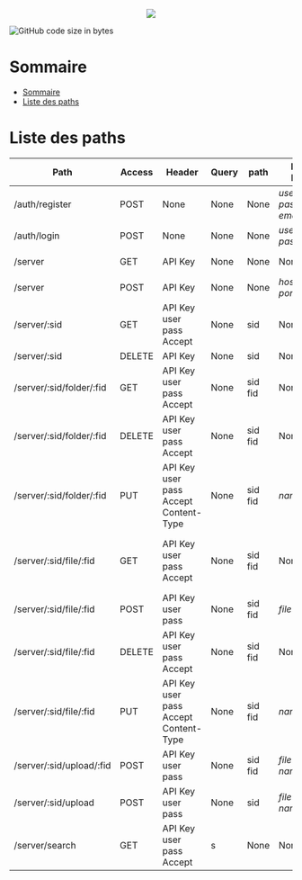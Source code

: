 <p align="center">
<img src="https://see.fontimg.com/api/renderfont4/1GVgg/eyJyIjoiZnMiLCJoIjoxMTYsInciOjEwMDAsImZzIjoxMTYsImZnYyI6IiM5ODc0MDgiLCJiZ2MiOiIjRkZGRkZGIiwidCI6MX0/RmxvcEJveA/kingsman-demo.png">
</p>

![GitHub code size in bytes](https://img.shields.io/github/languages/code-size/Rouxhero/FlopBox_api?style=plastic)

# Sommaire
- [Sommaire](#sommaire)
- [Liste des paths](#liste-des-paths)

# Liste des paths

| Path                     | Access | Header                                                   | Query | path         | Body Form                            | Response  Type                                                                     | Response Body   |
|--------------------------|--------|----------------------------------------------------------|-------|--------------|--------------------------------------|------------------------------------------------------------------------------------|-----------------|
| /auth/register           | POST   | None                                                     | None  | None         | *username*<br>*passoword*<br>*email* | text/plain                                                                         | **API Key**     |
| /auth/login              | POST   | None                                                     | None  | None         | *username*<br>*passoword*            | text/plain                                                                         | **API Key**     |
| /server                  | GET    | API Key                                                  | None  | None         | None                                 | application/json                                                                   | **Server List** |
| /server                  | POST   | API Key                                                  | None  | None         | *host*<br>*port*                     | text/plain                                                                         | **Message**     |
| /server/:sid             | GET    | API Key <br> user <br> pass <br> Accept                  | None  | sid          | None                                 | application/json<br>application/xml                                                | **Folder List** |
| /server/:sid             | DELETE | API Key                                                  | None  | sid          | None                                 | text/plain                                                                         | **Message**     |
 | /server/:sid/folder/:fid | GET    | API Key <br> user <br> pass <br> Accept                  | None  | sid <br> fid | None                                 | application/json<br>application/xml                                                | **Folder List** |
| /server/:sid/folder/:fid | DELETE | API Key <br> user <br> pass <br> Accept                  | None  | sid <br> fid | None                                 | text/plain                                                                         | **Message**     |
| /server/:sid/folder/:fid | PUT    | API Key <br> user <br> pass <br> Accept <br>Content-Type | None  | sid <br> fid | *name*                               | text/plain                                                                         | **Message**     |
 | /server/:sid/file/:fid   | GET    | API Key <br> user <br> pass <br> Accept                  | None  | sid <br> fid | None                                 | application/octet-stream <br> text/plain <br>application/json <br> application/xml | **File**        |
 | /server/:sid/file/:fid   | POST   | API Key <br> user <br> pass                              | None  | sid <br> fid | *file*                               | text/plain                                                                         | **Message**     |
 | /server/:sid/file/:fid   | DELETE | API Key <br> user <br> pass <br> Accept                  | None  | sid <br> fid | None                                 | text/plain                                                                         | **Message**     |
 | /server/:sid/file/:fid   | PUT    | API Key <br> user <br> pass <br> Accept <br>Content-Type | None  | sid <br> fid | *name*                               | text/plain                                                                         | **Message**     |
 | /server/:sid/upload/:fid | POST   | API Key <br> user <br> pass                              | None  | sid <br> fid | *file*<br>*name*                     | text/plain                                                                         | **Message**     |
 | /server/:sid/upload      | POST   | API Key <br> user <br> pass                              | None  | sid          | *file*<br>*name*                     | text/plain                                                                         | **Message**     |
 | /server/search           | GET    | API Key <br> user <br> pass <br> Accept                  | s     | None         | None                                 | application/json<br>application/xml                                                | **File List**   |

